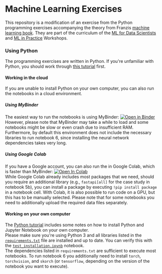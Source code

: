 # Machine Learning Exercises

This repository is a modification of an exercise from the Python programming exercises accompanying the theory from Franzis [machine learning book](https://franziskahorn.de/mlbook/). They are part of the curriculum of the [ML for Data Scientists](https://franziskahorn.de/mlws_scientist.html) and [ML in Practice](https://franziskahorn.de/mlws_practice.html) Workshops.


### Using Python

The programming exercises are written in Python. If you're unfamiliar with Python, you should work through [this tutorial](https://github.com/cod3licious/python_tutorial) first.


#### Working in the cloud

If you are unable to install Python on your own computer, you can also run the notebooks in a cloud environment.


##### Using MyBinder

The easiest way to run the notebooks is using MyBinder:
[![Open in Binder](https://mybinder.org/badge_logo.svg)](https://mybinder.org/v2/gh/AntjeR/ml_exercises/HEAD?labpath=Decison_Trees_In_Practice.ipynb) <br>
However, please note that MyBinder may take a while to load and some notebooks might be slow or even crash due to insufficient RAM. Furthermore, by default this environment does not include the necessary libraries to run notebook 6, since installing the neural network dependencies takes very long.


##### Using Google Colab

If you have a Google account, you can also run the  in Google Colab, which is faster than MyBinder:
[![Open In Colab](https://colab.research.google.com/assets/colab-badge.svg)](https://colab.research.google.com/github/AntjeR/ml_exercises/blob/main/Decison_Trees_In_Practice.ipynb) <br>
While Google Colab already includes most packages that we need, should you require an additional library (e.g., `fastapi[all]` for the case study in notebook 5b), you can install a package by executing `!pip install package` in a notebook cell. With Colab, it is also possible to run code on a GPU, but this has to be manually selected. Please note that for some notebooks you need to additionally upload the required data files separately.

#### Working on your own computer
The [Python tutorial](https://github.com/cod3licious/python_tutorial) includes some notes on how to install Python and Jupyter Notebook on your own computer. <br>
Please make sure you're using Python 3 and all libraries listed in the [`requirements.txt`](/requirements.txt) file are installed and up to date. You can verify this with the [`test_installation.ipynb`](/test_installation.ipynb) notebook. <br>
The dependencies listed in `requirements.txt` are sufficient to execute most notebooks. To run notebook 6 you additionally need to install `torch`, `torchvision`, and `skorch` (or `tensorflow`, depending on the version of the notebook you want to execute).


